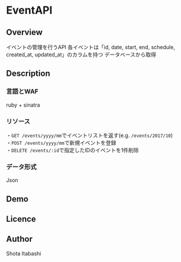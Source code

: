 # EventAPI

## Overview
イベントの管理を行うAPI
各イベントは「id, date, start, end, schedule, created_at, updated_at」のカラムを持つ
データベースから取得

## Description
### 言語とWAF
ruby + sinatra

### リソース
・`GET /events/yyyy/mm`でイベントリストを返す(e.g. `/events/2017/10`)  
・`POST /events/yyyy/mm`で新規イベントを登録  
・`DELETE /events/:id`で指定したIDのイベントを1件削除  

### データ形式
Json

## Demo

## Licence

## Author
Shota Itabashi
